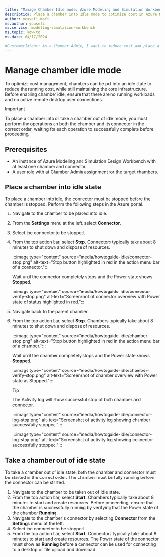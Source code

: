 ```yaml
---
title: "Manage Chamber Idle mode: Azure Modeling and Simulation Workbench"
description: Place a chamber into Idle mode to optimize cost in Azure Modeling and Simulation Workbench.
author: yousefi-msft
ms.author: yousefi
ms.service: modeling-simulation-workbench
ms.topic: how-to
ms.date: 08/17/2024

#CustomerIntent: As a Chamber Admin, I want to reduce cost and place a chamber into Idle mode.
---
```

# Manage chamber idle mode

To optimize cost management, chambers can be put into an idle state to reduce the running cost, while still maintaining the core infrastructure. Before enabling chamber idle, ensure that there are no running workloads and no active remote desktop user connections.

> [!IMPORTANT]
> To place a chamber into or take a chamber out of idle mode, you must perform the operations on both the chamber and its connector in the correct order, waiting for each operation to successfully complete before proceeding.

## Prerequisites

* An instance of Azure Modeling and Simulation Design Workbench with at least one chamber and connector.
* A user role with at Chamber Admin assignment for the target chambers.

## Place a chamber into idle state

To place a chamber into idle, the connector must be stopped before the chamber is stopped. Perform the following steps in the Azure portal.

1. Navigate to the chamber to be placed into idle.
1. From the **Settings** menu at the left, select **Connector**.
1. Select the connector to be stopped.
1. From the top action bar, select **Stop**. Connectors typically take about 8 minutes to shut down and dispose of resources.

    :::image type="content" source="media/howtoguide-idle/connector-stop.png" alt-text="Stop button highlighted in red in the action menu bar of a connector.":::

    Wait until the connector completely stops and the Power state shows **Stopped**.

    :::image type="content" source="media/howtoguide-idle/connector-verify-stop.png" alt-text="Screenshot of connector overview with Power state of status highlighted in red.":::

1. Navigate back to the parent chamber.
1. From the top action bar, select **Stop**. Chambers typically take about 8 minutes to shut down and dispose of resources.

    :::image type="content" source="media/howtoguide-idle/chamber-stop.png" alt-text="Stop button highlighted in red in the action menu bar of a chamber.":::

    Wait until the chamber completely stops and the Power state shows **Stopped**.

    :::image type="content" source="media/howtoguide-idle/chamber-verify-stop.png" alt-text="Screenshot of chamber overview with Power state as Stopped.":::

    > [!TIP]
    > The Activity log will show successful stop of both chamber and connector.

    :::image type="content" source="media/howtoguide-idle/connector-log-stop.png" alt-text="Screenshot of activity log showing chamber successfully stopped.":::

    :::image type="content" source="media/howtoguide-idle/connector-log-stop.png" alt-text="Screenshot of activity log showing connector successfully stopped.":::

## Take a chamber out of idle state

To take a chamber out of idle state, both the chamber and connector must be started in the correct order. The chamber must be fully running before the connector can be started.

1. Navigate to the chamber to be taken out of idle state.
1. From the top action bar, select **Start**. Chambers typically take about 8 minutes to start and create resources. Before proceeding, ensure that the chamber is successfully running by verifying that the Power state of the chamber **Running**.
1. Navigate to the chamber's connector by selecting **Connector** from the **Settings** menu at the left.
1. Select the connector to be stopped.
1. From the top action bar, select **Start**. Connectors typically take about 8 minutes to start and create resources. The Power state of the connector must show as **Running** before a connector can be used for connecting to a desktop or file upload and download.
